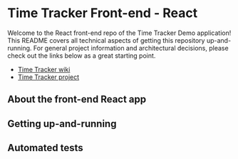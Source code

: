 # Time Tracker Front-end - React

Welcome to the React front-end repo of the Time Tracker Demo application!
This README covers all technical aspects of getting this repository up-and-running.
For general project information and architectural decisions, please check out the links below as a great starting point.

- [Time Tracker wiki](https://github.com/ericsmal/time-tracker/wiki)
- [Time Tracker project](https://github.com/users/ericsmal/projects/3)

## About the front-end React app

## Getting up-and-running

## Automated tests
